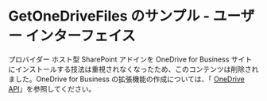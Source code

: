 
# GetOneDriveFiles のサンプル - ユーザー インターフェイス

プロバイダー ホスト型 SharePoint アドインを OneDrive for Business サイトにインストールする技法は重視されなくなったため、このコンテンツは削除されました。OneDrive for Business の拡張機能の作成については、「 [OneDrive API](https://dev.onedrive.com/)」を参照してください。
  
    
    

